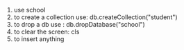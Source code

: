 1. use school
2. to create a collection use: db.createCollection("student")
3. to drop a  db use : db.dropDatabase("school")
4. to clear the screen: cls
5. to insert anything